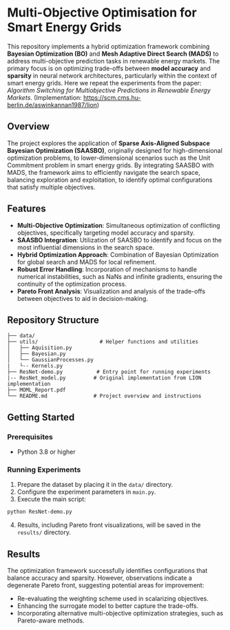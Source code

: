 # Multi-Objective Optimisation for Smart Energy Grids

This repository implements a hybrid optimization framework combining **Bayesian Optimization (BO)** and **Mesh Adaptive Direct Search (MADS)** to address multi-objective prediction tasks in renewable energy markets. The primary focus is on optimizing trade-offs between **model accuracy** and **sparsity** in neural network architectures, particularly within the context of smart energy grids. Here we repeat the experiments from the paper: *Algorithm Switching for Multiobjective Predictions in Renewable Energy Markets*. (Implementation: https://scm.cms.hu-berlin.de/aswinkannan1987/lion)

## Overview

The project explores the application of **Sparse Axis-Aligned Subspace Bayesian Optimization (SAASBO)**, originally designed for high-dimensional optimization problems, to lower-dimensional scenarios such as the Unit Commitment problem in smart energy grids. By integrating SAASBO with MADS, the framework aims to efficiently navigate the search space, balancing exploration and exploitation, to identify optimal configurations that satisfy multiple objectives.

## Features

- **Multi-Objective Optimization**: Simultaneous optimization of conflicting objectives, specifically targeting model accuracy and sparsity.
- **SAASBO Integration**: Utilization of SAASBO to identify and focus on the most influential dimensions in the search space.
- **Hybrid Optimization Approach**: Combination of Bayesian Optimization for global search and MADS for local refinement.
- **Robust Error Handling**: Incorporation of mechanisms to handle numerical instabilities, such as NaNs and infinite gradients, ensuring the continuity of the optimization process.
- **Pareto Front Analysis**: Visualization and analysis of the trade-offs between objectives to aid in decision-making.

## Repository Structure

```
├── data/                       
├── utils/                    # Helper functions and utilities  
│   ├── Aquisition.py           
│   ├── Bayesian.py             
│   └── GaussianProcesses.py    
|   └-- Kernels.py
├── ResNet-demo.py           # Entry point for running experiments
|-- ResNet_model.py         # Original implementation from LION implementation
├── MOML_Report.pdf        
└── README.md               # Project overview and instructions
```

## Getting Started

### Prerequisites

- Python 3.8 or higher

### Running Experiments

1. Prepare the dataset by placing it in the `data/` directory.
2. Configure the experiment parameters in `main.py`.
3. Execute the main script:

```bash
python ResNet-demo.py
```

4. Results, including Pareto front visualizations, will be saved in the `results/` directory.

## Results

The optimization framework successfully identifies configurations that balance accuracy and sparsity. However, observations indicate a degenerate Pareto front, suggesting potential areas for improvement:

- Re-evaluating the weighting scheme used in scalarizing objectives.
- Enhancing the surrogate model to better capture the trade-offs.
- Incorporating alternative multi-objective optimization strategies, such as Pareto-aware methods.

